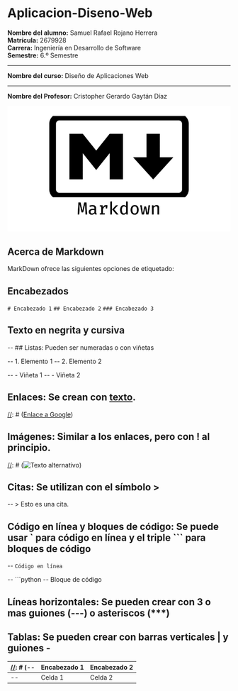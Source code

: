 # Aplicacion-Diseno-Web

**Nombre del alumno:** Samuel Rafael Rojano Herrera  
**Matrícula:** 2679928  
**Carrera:** Ingeniería en Desarrollo de Software  
**Semestre:** 6.º Semestre  

---

**Nombre del curso:** Diseño de Aplicaciones Web

---

**Nombre del Profesor:** Cristopher Gerardo Gaytán Díaz


![Texto alternativo](MarkDown.png)

## Acerca de Markdown

MarkDown ofrece las siguientes opciones de etiquetado:

## Encabezados

`# Encabezado 1`
`## Encabezado 2`
`### Encabezado 3`

## Texto en negrita y cursiva

<!--
**Texto en negrita**
*Texto en cursiva*
-->

-- ## Listas: Pueden ser numeradas o con viñetas

-- 1. Elemento 1
-- 2. Elemento 2

-- - Viñeta 1
-- - Viñeta 2


## Enlaces: Se crean con [texto](URL).

[//]: # ([Enlace a Google](https://www.google.com))


## Imágenes: Similar a los enlaces, pero con ! al principio.

[//]: # (![Texto alternativo](URL_de_la_imagen))



## Citas: Se utilizan con el símbolo >

-- > Esto es una cita.

## Código en línea y bloques de código: Se puede usar ` para código en línea y el triple ``` para bloques de código

-- `Código en línea`

-- ```python
-- Bloque de código


## Líneas horizontales: Se pueden crear con 3 o mas guiones (---) o asteriscos (***)

[//]: # (-- ---)

## Tablas: Se pueden crear con barras verticales | y guiones -

[//]: # (-- | Encabezado 1 | Encabezado 2 |
-- | ------------ | ------------ |
-- | Celda 1      | Celda 2      |)
